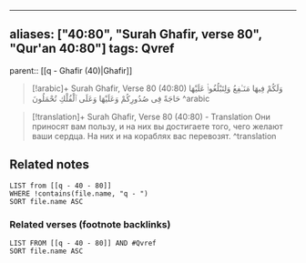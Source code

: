 
---
aliases: ["40:80", "Surah Ghafir, verse 80", "Qur'an 40:80"]
tags: Qvref
---

parent:: [[q - Ghafir (40)|Ghafir]]

> [!arabic]+ Surah Ghafir, Verse 80 (40:80)
> <span class="quran-arabic">وَلَكُمْ فِيهَا مَنَـٰفِعُ وَلِتَبْلُغُوا۟ عَلَيْهَا حَاجَةً فِى صُدُورِكُمْ وَعَلَيْهَا وَعَلَى ٱلْفُلْكِ تُحْمَلُونَ</span>
^arabic

> [!translation]+ Surah Ghafir, Verse 80 (40:80) - Translation
> Они приносят вам пользу, и на них вы достигаете того, чего желают ваши сердца. На них и на кораблях вас перевозят.
^translation



## Related notes
```dataview
LIST from [[q - 40 - 80]]
WHERE !contains(file.name, "q - ")
SORT file.name ASC
```

### Related verses (footnote backlinks)
```dataview
LIST FROM [[q - 40 - 80]] AND #Qvref
SORT file.name ASC
```


